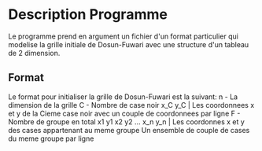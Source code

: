 # Description Programme
Le programme prend en argument un fichier d'un format particulier qui modelise la grille initiale de Dosun-Fuwari avec une structure d'un tableau de 2 dimension.

## Format
Le format pour initialiser la grille de Dosun-Fuwari est la suivant: 
n - La dimension de la grille
C - Nombre de case noir
x_C y_C | Les coordonnees x et y de la Cieme case noir avec un couple de coordonnees par ligne
F - Nombre de groupe en total
x1 y1 x2 y2 ... x_n y_n | Les coordonnes x et y des cases appartenant au meme groupe
Un ensemble de couple de cases du meme groupe par ligne 